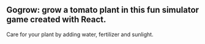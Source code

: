 ## Gogrow: grow a tomato plant in this fun simulator game created with React. 
 Care for your plant by adding water, fertilizer and sunlight.
